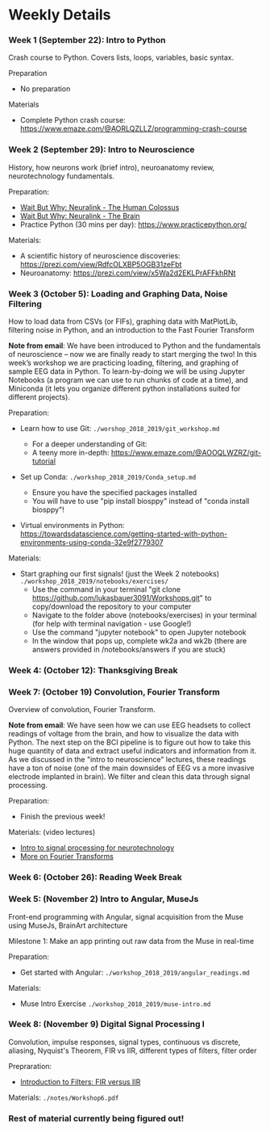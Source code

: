 
# Weekly Details

### Week 1 (September 22): Intro to Python

Crash course to Python. Covers lists, loops, variables, basic syntax.

Preparation
- No preparation

Materials
- Complete Python crash course: https://www.emaze.com/@AORLQZLLZ/programming-crash-course

### Week 2 (September 29): Intro to Neuroscience

History, how neurons work (brief intro), neuroanatomy review, neurotechnology fundamentals.

Preparation:
- [Wait But Why: Neuralink - The Human Colossus](https://waitbutwhy.com/2017/04/neuralink.html#part1)
- [Wait But Why: Neuralink - The Brain](https://waitbutwhy.com/2017/04/neuralink.html#part2)
- Practice Python (30 mins per day): https://www.practicepython.org/ 

Materials:
- A scientific history of neuroscience discoveries: https://prezi.com/view/RdfcOLXBP5OGB31zeFbt
- Neuroanatomy: https://prezi.com/view/x5Wa2d2EKLPrAFFkhRNt

### Week 3 (October 5): Loading and Graphing Data, Noise Filtering
How to load data from CSVs (or FIFs), graphing data with MatPlotLib, filtering noise in Python, and an introduction to the Fast Fourier Transform

**Note from email**: We have been introduced to Python and the fundamentals of neuroscience – now we are finally ready to start merging the two! In this week’s workshop we are practicing loading, filtering, and graphing of sample EEG data in Python. To learn-by-doing we will be using Jupyter Notebooks (a program we can use to run chunks of code at a time), and Miniconda (it lets you organize different python installations suited for different projects). 

Preparation:
- Learn how to use Git: `./worshop_2018_2019/git_workshop.md`
    - For a deeper understanding of Git:
    - A teeny more in-depth: https://www.emaze.com/@AOOQLWZRZ/git-tutorial
    
- Set up Conda: `./workshop_2018_2019/Conda_setup.md`
    - Ensure you have the specified packages installed
    - You will have to use "pip install biosppy" instead of "conda install biosppy"!
- Virtual environments in Python:
https://towardsdatascience.com/getting-started-with-python-environments-using-conda-32e9f2779307

Materials:

- Start graphing our first signals! (just the Week 2 notebooks) `./workshop_2018_2019/notebooks/exercises/`
    - Use the command in your terminal "git clone https://github.com/lukasbauer3091/Workshops.git" to copy/download the repository to your computer
    - Navigate to the folder above (notebooks/exercises) in your terminal (for help with terminal navigation - use Google!)
    - Use the command "jupyter notebook" to open Jupyter notebook
    - In the window that pops up, complete wk2a and wk2b (there are answers provided in /notebooks/answers if you are stuck)

### Week 4: (October 12): Thanksgiving Break

### Week 7: (October 19) Convolution, Fourier Transform
Overview of convolution, Fourier Transform.

**Note from email**: We have seen how we can use EEG headsets to collect readings of voltage from the brain, and how to visualize the data with Python. The next step on the BCI pipeline is to figure out how to take this huge quantity of data and extract useful indicators and information from it. As we discussed in the "intro to neuroscience" lectures, these readings have a ton of noise (one of the main downsides of EEG vs a more invasive electrode implanted in brain). We filter and clean this data through signal processing. 

Preparation:
- Finish the previous week!

Materials: (video lectures)
- [Intro to signal processing for neurotechnology](https://www.youtube.com/watch?v=QBGjPtU_C6s)
- [More on Fourier Transforms](https://www.youtube.com/watch?v=spUNpyF58BY)

### Week 6: (October 26): Reading Week Break

### Week 5: (November 2) Intro to Angular, MuseJs
Front-end programming with Angular, signal acquisition from the Muse using MuseJs, BrainArt architecture

Milestone 1: Make an app printing out raw data from the Muse in real-time

Preparation: 
- Get started with Angular: `./workshop_2018_2019/angular_readings.md`

Materials:
- Muse Intro Exercise `./workshop_2018_2019/muse-intro.md`


### Week 8: (November 9) Digital Signal Processing I
Convolution, impulse responses, signal types, continuous vs discrete, aliasing, Nyquist's Theorem, FIR vs IIR, different types of filters, filter
order

Prepraration:
- [Introduction to Filters: FIR versus IIR](https://community.plm.automation.siemens.com/t5/Testing-Knowledge-Base/Introduction-to-Filters-FIR-versus-IIR/ta-p/520959)

Materials: `./notes/Workshop6.pdf`

### Rest of material currently being figured out!

<!---
your comment goes here
and here


### Week 7: (August 4) Digital Signal Processing II, Filtering Noise in Angular
Scenario-based practice of DSP I concepts, Filtering noise in Angular

Milestone 2: Filter data from the Muse in your app in real-time

Preparation:
- Review Week 6 material

Materials: TBD

### Week 8: (August 11) Uncovering Oscillatory Processes in EEG
What exactly is EEG, physics of EEG, oscillatory processes vs ERPs, power spectral analysis for EEG power bands

Preparation:
- Review Week 2, Week 6
- [Wait But Why: Neuralink - Brain-Machine Interfaces](https://waitbutwhy.com/2017/04/neuralink.html#part3)

Materials: `/notes/Workshop8.pdf`
 
### Week 9: (August 18) Advanced Git, BrainArt working session
How to use GitHub to code as a team, dev session for BrainArt (offline data)

Milestone 3: Design, implement, and verify EEG interpretation algorithm on pre-collected data in Python

Preparation:
- Practicing Git branches: https://learngitbranching.js.org/

Materials: TBD

### Week 10: (August 25) BrainArt working session
Dev session for BrainArt (online with Muse)

Milestone 4: Implement and verify real-time EEG interpretation algorithm in Angular

Preparation: TBD

Materials: TBD

### Week 11: (mid-September) Present brain art!
Present brain art piece to NeurotechUofT faculty advisors, prizes, and fun!!


--->